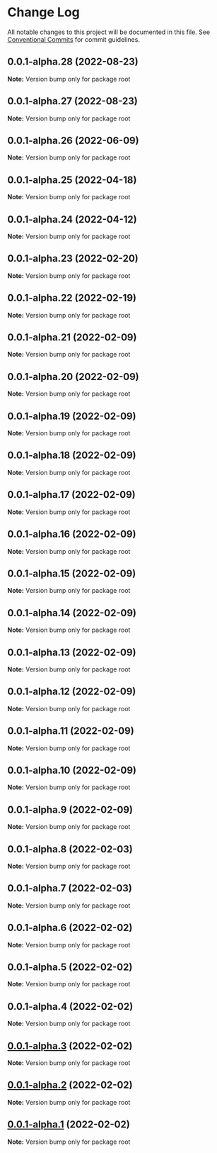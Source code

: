 # Change Log

All notable changes to this project will be documented in this file.
See [Conventional Commits](https://conventionalcommits.org) for commit guidelines.

## 0.0.1-alpha.28 (2022-08-23)

**Note:** Version bump only for package root





## 0.0.1-alpha.27 (2022-08-23)

**Note:** Version bump only for package root





## 0.0.1-alpha.26 (2022-06-09)

**Note:** Version bump only for package root





## 0.0.1-alpha.25 (2022-04-18)

**Note:** Version bump only for package root





## 0.0.1-alpha.24 (2022-04-12)

**Note:** Version bump only for package root





## 0.0.1-alpha.23 (2022-02-20)

**Note:** Version bump only for package root





## 0.0.1-alpha.22 (2022-02-19)

**Note:** Version bump only for package root





## 0.0.1-alpha.21 (2022-02-09)

**Note:** Version bump only for package root





## 0.0.1-alpha.20 (2022-02-09)

**Note:** Version bump only for package root





## 0.0.1-alpha.19 (2022-02-09)

**Note:** Version bump only for package root





## 0.0.1-alpha.18 (2022-02-09)

**Note:** Version bump only for package root





## 0.0.1-alpha.17 (2022-02-09)

**Note:** Version bump only for package root





## 0.0.1-alpha.16 (2022-02-09)

**Note:** Version bump only for package root





## 0.0.1-alpha.15 (2022-02-09)

**Note:** Version bump only for package root





## 0.0.1-alpha.14 (2022-02-09)

**Note:** Version bump only for package root





## 0.0.1-alpha.13 (2022-02-09)

**Note:** Version bump only for package root





## 0.0.1-alpha.12 (2022-02-09)

**Note:** Version bump only for package root





## 0.0.1-alpha.11 (2022-02-09)

**Note:** Version bump only for package root





## 0.0.1-alpha.10 (2022-02-09)

**Note:** Version bump only for package root





## 0.0.1-alpha.9 (2022-02-09)

**Note:** Version bump only for package root





## 0.0.1-alpha.8 (2022-02-03)

**Note:** Version bump only for package root





## 0.0.1-alpha.7 (2022-02-03)

**Note:** Version bump only for package root





## 0.0.1-alpha.6 (2022-02-02)

**Note:** Version bump only for package root





## 0.0.1-alpha.5 (2022-02-02)

**Note:** Version bump only for package root





## 0.0.1-alpha.4 (2022-02-02)

**Note:** Version bump only for package root





## [0.0.1-alpha.3](https://github.com/diegopf/gh-actions-playground/compare/v0.0.1-alpha.2...v0.0.1-alpha.3) (2022-02-02)

**Note:** Version bump only for package root





## [0.0.1-alpha.2](https://github.com/diegopf/gh-actions-playground/compare/v0.0.1-alpha.1...v0.0.1-alpha.2) (2022-02-02)

**Note:** Version bump only for package root





## [0.0.1-alpha.1](https://github.com/diegopf/gh-actions-playground/compare/v0.0.1-alpha.0...v0.0.1-alpha.1) (2022-02-02)

**Note:** Version bump only for package root
